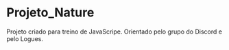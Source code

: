 # Projeto_Nature
Projeto criado para treino de JavaScripe.
Orientado pelo grupo do Discord e pelo Logues.
